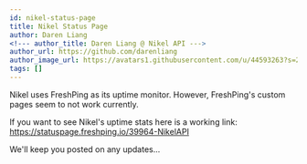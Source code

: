 ```yaml
---
id: nikel-status-page
title: Nikel Status Page
author: Daren Liang
<!--- author_title: Daren Liang @ Nikel API --->
author_url: https://github.com/darenliang
author_image_url: https://avatars1.githubusercontent.com/u/44593263?s=200&v=4
tags: []
---
```


Nikel uses FreshPing as its uptime monitor. However, FreshPing's custom pages seem to not work currently.

If you want to see Nikel's uptime stats here is a working link: https://statuspage.freshping.io/39964-NikelAPI

We'll keep you posted on any updates...